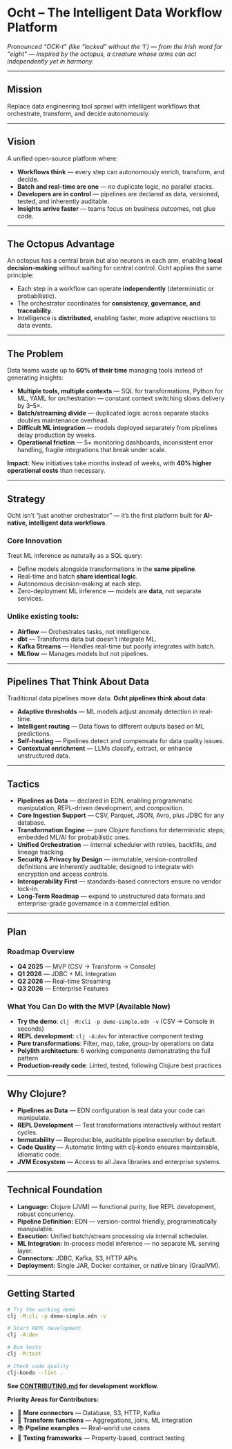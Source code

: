 # **Ocht** – The Intelligent Data Workflow Platform

*Pronounced “OCK-t” (like “locked” without the ‘l’) — from the Irish word for “eight” — inspired by the octopus, a creature whose arms can act independently yet in harmony.*

---

## **Mission**

Replace data engineering tool sprawl with intelligent workflows that orchestrate, transform, and decide autonomously.

---

## **Vision**

A unified open-source platform where:

* **Workflows think** — every step can autonomously enrich, transform, and decide.
* **Batch and real-time are one** — no duplicate logic, no parallel stacks.
* **Developers are in control** — pipelines are declared as data, versioned, tested, and inherently auditable.
* **Insights arrive faster** — teams focus on business outcomes, not glue code.

---

## **The Octopus Advantage**

An octopus has a central brain but also neurons in each arm, enabling **local decision-making** without waiting for central control.
Ocht applies the same principle:

* Each step in a workflow can operate **independently** (deterministic or probabilistic).
* The orchestrator coordinates for **consistency, governance, and traceability**.
* Intelligence is **distributed**, enabling faster, more adaptive reactions to data events.

---

## **The Problem**

Data teams waste up to **60% of their time** managing tools instead of generating insights:

* **Multiple tools, multiple contexts** — SQL for transformations, Python for ML, YAML for orchestration — constant context switching slows delivery by 3–5×.
* **Batch/streaming divide** — duplicated logic across separate stacks doubles maintenance overhead.
* **Difficult ML integration** — models deployed separately from pipelines delay production by weeks.
* **Operational friction** — 5+ monitoring dashboards, inconsistent error handling, fragile integrations that break under scale.

**Impact:** New initiatives take months instead of weeks, with **40% higher operational costs** than necessary.

---

## **Strategy**

Ocht isn’t “just another orchestrator” — it’s the first platform built for **AI-native, intelligent data workflows**.

### **Core Innovation**

Treat ML inference as naturally as a SQL query:

* Define models alongside transformations in the **same pipeline**.
* Real-time and batch **share identical logic**.
* Autonomous decision-making at each step.
* Zero-deployment ML inference — models are **data**, not separate services.

### **Unlike existing tools**:

* **Airflow** — Orchestrates tasks, not intelligence.
* **dbt** — Transforms data but doesn’t integrate ML.
* **Kafka Streams** — Handles real-time but poorly integrates with batch.
* **MLflow** — Manages models but not pipelines.

---

## **Pipelines That Think About Data**

Traditional data pipelines move data.
**Ocht pipelines think about data**:

* **Adaptive thresholds** — ML models adjust anomaly detection in real-time.
* **Intelligent routing** — Data flows to different outputs based on ML predictions.
* **Self-healing** — Pipelines detect and compensate for data quality issues.
* **Contextual enrichment** — LLMs classify, extract, or enhance unstructured data.

---

## **Tactics**

* **Pipelines as Data** — declared in EDN, enabling programmatic manipulation, REPL-driven development, and composition.
* **Core Ingestion Support** — CSV, Parquet, JSON, Avro, plus JDBC for any database.
* **Transformation Engine** — pure Clojure functions for deterministic steps; embedded ML/AI for probabilistic ones.
* **Unified Orchestration** — internal scheduler with retries, backfills, and lineage tracking.
* **Security & Privacy by Design** — immutable, version-controlled definitions are inherently auditable; designed to integrate with encryption and access controls.
* **Interoperability First** — standards-based connectors ensure no vendor lock-in.
* **Long-Term Roadmap** — expand to unstructured data formats and enterprise-grade governance in a commercial edition.

---

## **Plan**

### **Roadmap Overview**

* **Q4 2025** — MVP (CSV → Transform → Console)
* **Q1 2026** — JDBC + ML Integration
* **Q2 2026** — Real-time Streaming
* **Q3 2026** — Enterprise Features

### **What You Can Do with the MVP (Available Now)**

* **Try the demo**: `clj -M:cli -p demo-simple.edn -v` (CSV → Console in seconds)
* **REPL development**: `clj -A:dev` for interactive component testing
* **Pure transformations**: Filter, map, take, group-by operations on data
* **Polylith architecture**: 6 working components demonstrating the full pattern
* **Production-ready code**: Linted, tested, following Clojure best practices

---

## **Why Clojure?**

* **Pipelines as Data** — EDN configuration is real data your code can manipulate.
* **REPL Development** — Test transformations interactively without restart cycles.
* **Immutability** — Reproducible, auditable pipeline execution by default.
* **Code Quality** — Automatic linting with clj-kondo ensures maintainable, idiomatic code.
* **JVM Ecosystem** — Access to all Java libraries and enterprise systems.

---

## **Technical Foundation**

* **Language:** Clojure (JVM) — functional purity, live REPL development, robust concurrency.
* **Pipeline Definition:** EDN — version-control friendly, programmatically manipulable.
* **Execution:** Unified batch/stream processing via internal scheduler.
* **ML Integration:** In-process model inference — no separate ML serving layer.
* **Connectors:** JDBC, Kafka, S3, HTTP APIs.
* **Deployment:** Single JAR, Docker container, or native binary (GraalVM).

---

## **Getting Started**

```bash
# Try the working demo
clj -M:cli -p demo-simple.edn -v

# Start REPL development  
clj -A:dev

# Run tests
clj -M:test

# Check code quality
clj-kondo --lint .
```

**See [CONTRIBUTING.md](CONTRIBUTING.md) for development workflow.**

**Priority Areas for Contributors:**

* 🔧 **More connectors** — Database, S3, HTTP, Kafka
* 🧠 **Transform functions** — Aggregations, joins, ML integration
* 📚 **Pipeline examples** — Real-world use cases
* 🧪 **Testing frameworks** — Property-based, contract testing
